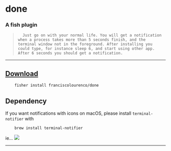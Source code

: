 # done
### A fish plugin

>		Just go on with your normal life. You will get a notification when a process takes more than 5 seconds finish, and the terminal window not in the foreground. After installing you could type, for instance sleep 6, and start using other app. After 6 seconds you should get a notification.


---

## [Download ](https://github.com/franciscolourenco/done)


		fisher install franciscolourenco/done


## Dependency 

If you want notifications with icons on macOS, please install `terminal-notifier` with

		brew install terminal-notifier



ie...
![](aharo24%202023-01-13%20at%202.24.18%20AM.png)

---
